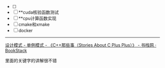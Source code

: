 - [ ] 
- [ ] **cuda核验函数测试
- [ ] **cpu计算函数实现
- [ ] cmake和xmake
- [ ] docker

---

[设计模式 - 单例模式 - 《C++那些事（Stories About C Plus Plus）》 - 书栈网 · BookStack](https://www.bookstack.cn/read/CPlusPlusThings/68fdd6c8536795e6.md)

里面的关键字的讲解很不错

